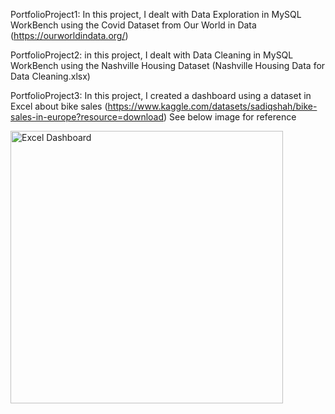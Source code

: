 PortfolioProject1: In this project, I dealt with Data Exploration in MySQL WorkBench using the Covid Dataset from Our World in Data (https://ourworldindata.org/)

PortfolioProject2: in this project, I dealt with Data Cleaning in MySQL WorkBench using the Nashville Housing Dataset (Nashville Housing Data for Data Cleaning.xlsx)

PortfolioProject3: In this project, I created a dashboard using a dataset in Excel about bike sales (https://www.kaggle.com/datasets/sadiqshah/bike-sales-in-europe?resource=download) See below image for reference

<img width="436" alt="Excel Dashboard" src="https://github.com/user-attachments/assets/e920b638-a8cc-4b0d-adb8-0e6278e9638c">

